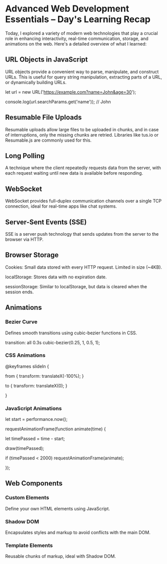 # Advanced Web Development Essentials – Day's Learning Recap
Today, I explored a variety of modern web technologies that play a crucial role in enhancing interactivity, real-time communication, storage, and animations on the web. Here's a detailed overview of what I learned:

## URL Objects in JavaScript
URL objects provide a convenient way to parse, manipulate, and construct URLs. This is useful for query string manipulation, extracting parts of a URL, or dynamically building URLs.

let url = new URL('https://example.com?name=John&age=30');

console.log(url.searchParams.get('name')); // John
## Resumable File Uploads
Resumable uploads allow large files to be uploaded in chunks, and in case of interruptions, only the missing chunks are retried. Libraries like tus.io or Resumable.js are commonly used for this.

## Long Polling
A technique where the client repeatedly requests data from the server, with each request waiting until new data is available before responding.

## WebSocket
WebSocket provides full-duplex communication channels over a single TCP connection, ideal for real-time apps like chat systems.

## Server-Sent Events (SSE)
SSE is a server push technology that sends updates from the server to the browser via HTTP.

## Browser Storage
Cookies: Small data stored with every HTTP request. Limited in size (~4KB).

localStorage: Stores data with no expiration date.

sessionStorage: Similar to localStorage, but data is cleared when the session ends.

## Animations
### Bezier Curve
Defines smooth transitions using cubic-bezier functions in CSS.

transition: all 0.3s cubic-bezier(0.25, 1, 0.5, 1);
### CSS Animations

@keyframes slideIn {
 
  from { transform: translateX(-100%); }
  
  to { transform: translateX(0); }

}
### JavaScript Animations

let start = performance.now();

requestAnimationFrame(function animate(time) {

  let timePassed = time - start;
  
  draw(timePassed);
  
  if (timePassed < 2000) requestAnimationFrame(animate);

});

## Web Components
### Custom Elements
Define your own HTML elements using JavaScript.

### Shadow DOM
Encapsulates styles and markup to avoid conflicts with the main DOM.

### Template Elements
Reusable chunks of markup, ideal with Shadow DOM.
